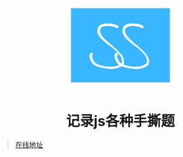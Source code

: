 <div style="display: flex; justify-content: center;">
  <img src="./docs/assets/logo.png" width="200">
</div>
<br >
<h1 align="center">记录js各种手撕题</h1>

> [在线地址](https://panjinhong.github.io/js-ss/)
